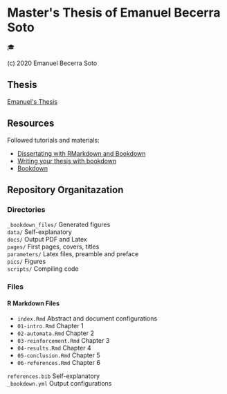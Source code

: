 # Master's Thesis of Emanuel Becerra Soto

:mortar_board:

(c) 2020 Emanuel Becerra Soto

## Thesis

[Emanuel's Thesis](docs/becerra_emanuel_CARLv2.1.pdf)

## Resources

Followed tutorials and materials:

+ [Dissertating with RMarkdown and Bookdown](https://bookdown.org/thea_knowles/dissertating_rmd_presentation/)
+ [Writing your thesis with bookdown](https://eddjberry.netlify.app/post/writing-your-thesis-with-bookdown/)
+ [Bookdown](https://bookdown.org/yihui/bookdown/)

## Repository Organitazation

### Directories

`_bookdown_files/` Generated figures  
`data/` Self-explanatory  
`docs/` Output PDF and Latex  
`pages/` First pages, covers, titles  
`parameters/` Latex files, preamble and preface  
`pics/` Figures  
`scripts/` Compiling code

### Files

#### R Markdown Files

+ `index.Rmd` Abstract and document configurations
+ `01-intro.Rmd` Chapter 1
+ `02-automata.Rmd` Chapter 2
+ `03-reinforcement.Rmd` Chapter 3
+ `04-results.Rmd` Chapter 4
+ `05-conclusion.Rmd` Chapter 5
+ `06-references.Rmd` Chapter 6

`references.bib` Self-explanatory  
`_bookdown.yml` Output configurations
